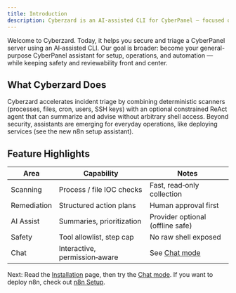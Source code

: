 ```yaml
---
title: Introduction
description: Cyberzard is an AI-assisted CLI for CyberPanel — focused on security today, aiming to help with all things CyberPanel tomorrow
---
```


Welcome to Cyberzard. Today, it helps you secure and triage a CyberPanel server using an AI‑assisted CLI. Our goal is broader: become your general-purpose CyberPanel assistant for setup, operations, and automation — while keeping safety and reviewability front and center.

## What Cyberzard Does
Cyberzard accelerates incident triage by combining deterministic scanners (processes, files, cron, users, SSH keys) with an optional constrained ReAct agent that can summarize and advise without arbitrary shell access. Beyond security, assistants are emerging for everyday operations, like deploying services (see the new n8n setup assistant).

## Feature Highlights
| Area | Capability | Notes |
|------|------------|-------|
| Scanning | Process / file IOC checks | Fast, read‑only collection |
| Remediation | Structured action plans | Human approval first |
| AI Assist | Summaries, prioritization | Provider optional (offline safe) |
| Safety | Tool allowlist, step cap | No raw shell exposed |
| Chat | Interactive, permission‑aware | See [Chat mode](./chat/) |

Next: Read the [Installation](./installation) page, then try the [Chat mode](./chat/). If you want to deploy n8n, check out [n8n Setup](./n8n-setup/).

